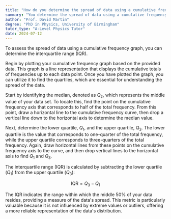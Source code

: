 ```yaml
---
title: "How do you determine the spread of data using a cumulative frequency graph?"
summary: "You determine the spread of data using a cumulative frequency graph by finding the interquartile range (IQR)."
author: "Prof. David Martin"
degree: "PhD in Physics, University of Birmingham"
tutor_type: "A-Level Physics Tutor"
date: 2024-07-12
---
```


To assess the spread of data using a cumulative frequency graph, you can determine the interquartile range (IQR).

Begin by plotting your cumulative frequency graph based on the provided data. This graph is a line representation that displays the cumulative totals of frequencies up to each data point. Once you have plotted the graph, you can utilize it to find the quartiles, which are essential for understanding the spread of the data.

Start by identifying the median, denoted as $Q_2$, which represents the middle value of your data set. To locate this, find the point on the cumulative frequency axis that corresponds to half of the total frequency. From this point, draw a horizontal line to the cumulative frequency curve, then drop a vertical line down to the horizontal axis to determine the median value.

Next, determine the lower quartile, $Q_1$, and the upper quartile, $Q_3$. The lower quartile is the value that corresponds to one-quarter of the total frequency, while the upper quartile corresponds to three-quarters of the total frequency. Again, draw horizontal lines from these points on the cumulative frequency axis to the curve, and then drop vertical lines to the horizontal axis to find $Q_1$ and $Q_3$.

The interquartile range (IQR) is calculated by subtracting the lower quartile ($Q_1$) from the upper quartile ($Q_3$):

$$
\text{IQR} = Q_3 - Q_1
$$

The IQR indicates the range within which the middle 50% of your data resides, providing a measure of the data's spread. This metric is particularly valuable because it is not influenced by extreme values or outliers, offering a more reliable representation of the data's distribution.
    